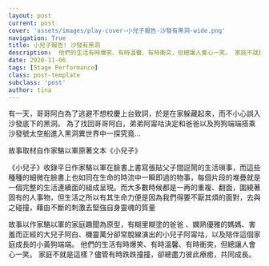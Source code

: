 ```yaml
---
layout: post
current: post
cover: 'assets/images/play-cover-小兒子報告-沙發有黑洞-wide.png'
navigation: True
title: 小兒子報告! 沙發有黑洞
description:  他們的生活有時爆笑、有時溫馨、有時衝突，但總讓人會心一笑。 家庭不就是這樣？儘管有時跌跌撞撞，卻總盡力彼此療癒，共同成長。
date: 2020-11-06
tags: [Stage Performance]
class: post-template
subclass: 'post'
author: tina
---
```


有一天，哥哥阿白為了逃避不想校慶上台致詞，於是在家躲藏起來，而不小心誤入沙發底下的黑洞。
為了找回哥哥阿白，弟弟阿甯咕決定和爸爸以及狗狗端端搭乘沙發號太空船進入黑洞異世界中一探究竟…

故事取材自作家駱以軍原著文本《小兒子》

《小兒子》收錄平日作家駱以軍在臉書上書寫張貼父子間逗鬧的生活瑣事，而這些種種的細微在臉書上也如同在生命的時流中一瞬即過的物事，每個片段的堆疊就是一個完整的生活連續面的組成呈現。而大多數時候都是一再的重複、翻面，圍繞著固有的人事物，但生活之所以有其生命力便是因為我們得要不厭其煩的面對，去與之碰撞，藉由不斷的刺激去堅強自身靈魂的質量

故事以作家駱以軍的家庭趣聞為原型，有糊里糊塗的爸爸 、嫻熟優雅的媽媽、害羞而正經的大兒子阿白、機靈萬分卻常脫線演出的小兒子阿甯咕，以及陪伴這個家庭成長的小黃狗端端。
他們的生活有時爆笑、有時溫馨、有時衝突，但總讓人會心一笑。 家庭不就是這樣？儘管有時跌跌撞撞，卻總盡力彼此療癒，共同成長。
